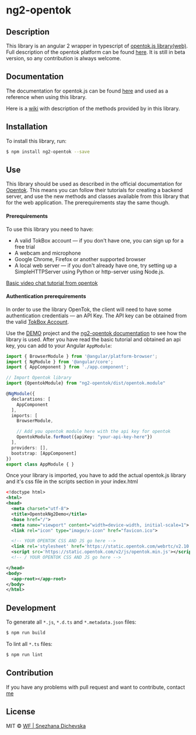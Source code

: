 # ng2-opentok

## Description

This library is an angular 2 wrapper in typescript of [opentok.js library(web)](https://tokbox.com/developer/sdks/js/). Full description of the opentok platform can be found [here](https://tokbox.com/developer/guides/basics/).
It is still in beta version, so any contribution is always welcome.

## Documentation

The documentation for opentok.js can be found [here](https://tokbox.com/developer/sdks/js) and used as a reference when using this library.

Here is a [wiki](https://github.com/webfactorymk/ng2-opentok/wiki/Opentok-service) with description of the methods provided by in this library.

## Installation
To install this library, run:

```bash
$ npm install ng2-opentok --save
```
## Use
This library should be used as described in the official documentation for [Opentok](). This means you can follow their tutorials for creating a backend server, and use the new methods and classes available from this library that for the web application. The prerequirements stay the same though.

#### Prerequirements
To use this library you need to have:
* A valid TokBox account — if you don't have one, you can sign up for a free trial
* A webcam and microphone
* Google Chrome, Firefox or another supported browser
* A local web server — if you don't already have one, try setting up a SimpleHTTPServer using Python or http-server using Node.js.

[Basic video chat tutorial from opentok](https://tokbox.com/developer/tutorials/web/basic-video-chat/)


#### Authentication prerequirements
In order to use the library OpenTok, the client will need to have some authentication credentials — an API Key.
The API key can be obtained from the valid [TokBox Account](https://id.tokbox.com/login?response_type=code&redirect_uri=https%3A%2F%2Ftokbox.com%2Faccount%2Fauth%2Fprovider%2Fcallback&state=eyJyZWRpcmVjdCI6Ii8ifQ%3D%3D&client_id=acountportalprod).

Use the [DEMO](https://github.com/webfactorymk/ng2-opentok-demo) project and the [ng2-opentok documentation](https://github.com/webfactorymk/ng2-opentok/wiki/Opentok-service) to see how the library is used.
After you have read the basic tutorial and obtained an api key, you can add to your Angular `AppModule`:

```typescript
import { BrowserModule } from '@angular/platform-browser';
import { NgModule } from '@angular/core';
import { AppComponent } from './app.component';

// Import Opentok library
import {OpentokModule} from "ng2-opentok/dist/opentok.module"

@NgModule({
  declarations: [
    AppComponent
  ],
  imports: [
    BrowserModule,

    // Add you opentok module here with the api key for opentok
    OpentokModule.forRoot({apiKey: "your-api-key-here"})
  ],
  providers: [],
  bootstrap: [AppComponent]
})
export class AppModule { }
```

Once your library is imported, you have to add the actual opentok.js library and it's css file in the scripts section in your index.html


```xml
<!doctype html>
<html>
<head>
  <meta charset="utf-8">
  <title>OpentokNg2Demo</title>
  <base href="/">
  <meta name="viewport" content="width=device-width, initial-scale=1">
  <link rel="icon" type="image/x-icon" href="favicon.ico">

  <!-- YOUR OPENTOK CSS AND JS go here -->
  <link rel='stylesheet' href='https://static.opentok.com/webrtc/v2.10.0/css/TB.min.css'>
  <script src='https://static.opentok.com/v2/js/opentok.min.js'></script>
  <!-- / YOUR OPENTOK CSS AND JS go here -->

</head>
<body>
  <app-root></app-root>
</body>
</html>
```

## Development

To generate all `*.js`, `*.d.ts` and `*.metadata.json` files:

```bash
$ npm run build
```

To lint all `*.ts` files:

```bash
$ npm run lint
```


## Contribution
If you have any problems with pull request and want to contribute, contact [me](mailto:snezhana.dichevska@webfactory.mk)


## License

MIT © [WF | Snezhana Dichevska](mailto:snezhana.dichevska@webfactory.mk)
